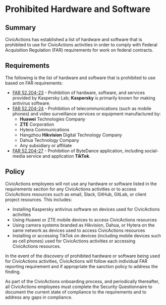 # Prohibited Hardware and Software

## Summary

CivicActions has established a list of hardware and software that is prohibited to use for CivicActions activities in order to comply with Federal Acquisition Regulation (FAR) requirements for work on federal contracts.

## Requirements

The following is the list of hardware and software that is prohibited to use based on FAR requirements:

-   [FAR 52.204-23](https://www.acquisition.gov/far/52.204-23) - Prohibition of hardware, software, and services provided by Kaspersky Lab; **Kaspersky** is primarily known for making antivirus software.
-   [FAR 52.204-24](https://www.acquisition.gov/far/52.204-24) - Prohibition of telecommunications (such as mobile phones) and video surveillance services or equipment manufactured by:
    -   **Huawei** Technologies Company
    -   **ZTE** Corporation
    -   Hytera Communications
    -   Hangzhou **Hikvision** Digital Technology Company
    -   Dahua Technology Company
    -   Any subsidiary or affiliate
-   [FAR 52.204-27](https://www.acquisition.gov/far/52.204-27) - Prohibition of ByteDance application, including social-media service and application **TikTok**.

## Policy

CivicActions employees will not use any hardware or software listed in the requirements section for any CivicActions activities or to access CivicActions resources such as email, Slack, GitHub, GitLab, or client project resources. This includes:

-   Installing Kaspersky antivirus software on devices used for CivicActions activities
-   Using Huawei or ZTE mobile devices to access CivicActions resources
-   Using camera systems branded as Hikvision, Dahua, or Hytera on the same network as devices used to access CivicActions resources
-   Installing or accessing TikTok on devices (including mobile devices such as cell phones) used for CivicActions activities or accessing CivicActions resources.

In the event of the discovery of prohibited hardware or software being used for CivicActions activities, CivicActions will follow each individual FAR reporting requirement and if appropriate the sanction policy to address the finding.

As part of the CivicActions onboarding process, and periodically thereafter, all CivicActions employees must complete the Security Questionnaire to document the current state of compliance to the requirements and to address any gaps in compliance.
